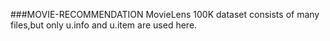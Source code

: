 ###MOVIE-RECOMMENDATION
MovieLens 100K dataset consists of many files,but only u.info and u.item are used here.  
